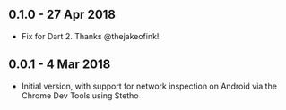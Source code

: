 ## 0.1.0 - 27 Apr 2018

* Fix for Dart 2. Thanks @thejakeofink!

## 0.0.1 - 4 Mar 2018

* Initial version, with support for network inspection on Android via the Chrome Dev Tools using Stetho
